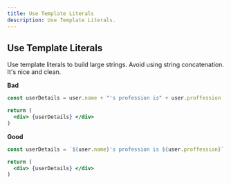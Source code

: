 ```yaml
---
title: Use Template Literals
description: Use Template Literals.
---
```


## Use Template Literals

Use template literals to build large strings. Avoid using string concatenation. It's nice and clean.

**Bad**
```jsx
const userDetails = user.name + "'s profession is" + user.proffession

return (
  <div> {userDetails} </div>  
)
```

**Good**
```jsx
const userDetails = `${user.name}'s profession is ${user.proffession}`

return (
  <div> {userDetails} </div>  
)

```